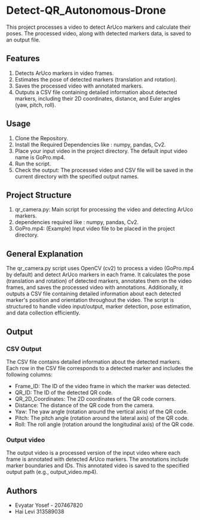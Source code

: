# Detect-QR_Autonomous-Drone
This project processes a video to detect ArUco markers and calculate their poses. The processed video, along with detected markers data, is saved to an output file.

## Features
1) Detects ArUco markers in video frames.
2) Estimates the pose of detected markers (translation and rotation).
3) Saves the processed video with annotated markers.
4) Outputs a CSV file containing detailed information about detected markers, including their 2D coordinates, distance, and Euler angles (yaw, pitch, roll).

## Usage
1) Clone the Repository.
2) Install the Required Dependencies like : numpy, pandas, Cv2.
3) Place your input video in the project directory. The default input video name is GoPro.mp4.
4) Run the script.
5) Check the output: The processed video and CSV file will be saved in the current directory with the specified output names.

## Project Structure
1) qr_camera.py: Main script for processing the video and detecting ArUco markers.
2) dependencies required like : numpy, pandas, Cv2.
3) GoPro.mp4: (Example) Input video file to be placed in the project directory.

## General Explanation
The qr_camera.py script uses OpenCV (cv2) to process a video (GoPro.mp4 by default) and detect ArUco markers in each frame. It calculates the pose (translation and rotation) of detected markers, annotates them on the video frames, and saves the processed video with annotations. Additionally, it outputs a CSV file containing detailed information about each detected marker's position and orientation throughout the video. The script is structured to handle video input/output, marker detection, pose estimation, and data collection efficiently.

## Output
### CSV Output
The CSV file contains detailed information about the detected markers. Each row in the CSV file corresponds to a detected marker and includes the following columns:
- Frame_ID: The ID of the video frame in which the marker was detected.
- QR_ID: The ID of the detected QR code.
- QR_2D_Coordinates: The 2D coordinates of the QR code corners.
- Distance: The distance of the QR code from the camera.
- Yaw: The yaw angle (rotation around the vertical axis) of the QR code.
- Pitch: The pitch angle (rotation around the lateral axis) of the QR code.
- Roll: The roll angle (rotation around the longitudinal axis) of the QR code.

### Output video
The output video is a processed version of the input video where each frame is annotated with detected ArUco markers.
The annotations include marker boundaries and IDs. This annotated video is saved to the specified output path (e.g., output_video.mp4).

## Authors
- Evyatar Yosef - 207467820
- Hai Levi 313589038

 













